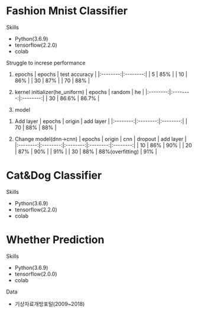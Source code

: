 # Fashion Mnist Classifier

Skills
- Python(3.6.9) 
- tensorflow(2.2.0)
- colab

Struggle to increse performance
1. epochs
| epochs | test accuracy |
|:--------:|:--------:|
| 5 | 85% |
| 10 | 86% |
| 30 | 87% |
| 70 | 88% |

2. kernel initializer(he_uniform)
| epochs | random | he |
|:--------:|:--------:|:--------:|
| 30 | 86.6% | 86.7% |

3. model
1) Add layer
| epochs | origin | add layer |
|:--------:|:--------:|:--------:|
| 70 | 88% | 88% |

2) Change model(dnn->cnn)
| epochs | origin | cnn | dropout | add layer | 
|:--------:|:--------:|:--------:|:--------:|:--------:|
| 10 | 86% | 90% |
| 20 | 87% | 90% | | 91% |
| 30 | 88% | 88%(overfitting) | 91% |

# Cat&Dog Classifier

Skills
- Python(3.6.9) 
- tensorflow(2.2.0)
- colab

# Whether Prediction

Skills
- Python(3.6.9) 
- tensorflow(2.0.0)
- colab

Data
- 기상자료개방포털(2009~2018)
